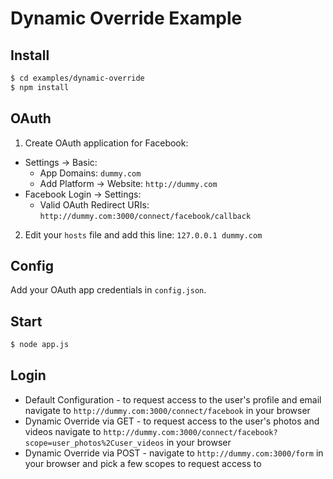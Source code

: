 
# Dynamic Override Example


## Install

```bash
$ cd examples/dynamic-override
$ npm install
```

## OAuth

1. Create OAuth application for Facebook:
  - Settings -> Basic:
    - App Domains: `dummy.com`
    - Add Platform -> Website: `http://dummy.com`
  - Facebook Login -> Settings:
    - Valid OAuth Redirect URIs: `http://dummy.com:3000/connect/facebook/callback`

2. Edit your `hosts` file and add this line: `127.0.0.1 dummy.com`


## Config

Add your OAuth app credentials in `config.json`.


## Start

```bash
$ node app.js
```

## Login

- Default Configuration - to request access to the user's profile and email navigate to `http://dummy.com:3000/connect/facebook` in your browser
- Dynamic Override via GET - to request access to the user's photos and videos navigate to `http://dummy.com:3000/connect/facebook?scope=user_photos%2Cuser_videos` in your browser
- Dynamic Override via POST - navigate to `http://dummy.com:3000/form` in your browser and pick a few scopes to request access to
